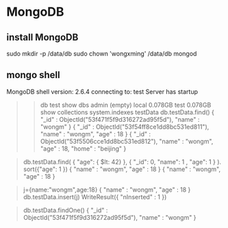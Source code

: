 # MongoDB

## install MongoDB

sudo mkdir -p /data/db
sudo chown 'wongxming' /data/db
mongod

mongo shell
----------------------
MongoDB shell version: 2.6.4
connecting to: test
Server has startup 
> >db
test
> show dbs
admin  (empty)
local  0.078GB
test   0.078GB
> show collections
system.indexes
testData
> db.testData.find()
{ "_id" : ObjectId("53f471f5f9d316272ad95f5d"), "name" : "wongm" }
{ "_id" : ObjectId("53f54ff8ce1dd8bc531ed811"), "name" : "wongm", "age" : 18 }
{ "_id" : ObjectId("53f5506cce1dd8bc531ed812"), "name" : "wongm", "age" : 18, "home" : "beijing" }

> db.testData.find( { "age": { $lt: 42} }, { "_id": 0, "name": 1 , "age": 1 } ). sort({"age": 1 })
{ "name" : "wongm", "age" : 18 }
{ "name" : "wongm", "age" : 18 }

> j={name:"wongm",age:18}
{ "name" : "wongm", "age" : 18 }
> db.testData.insert(j)
WriteResult({ "nInserted" : 1 })

> db.testData.findOne()
{ "_id" : ObjectId("53f471f5f9d316272ad95f5d"), "name" : "wongm" }

